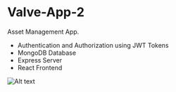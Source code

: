 # Valve-App-2

Asset Management App.

- Authentication and Authorization using JWT Tokens
- MongoDB Database 
- Express Server 
- React Frontend 

![Alt text](./screenshots/1.png?raw=true "Optional Title")
